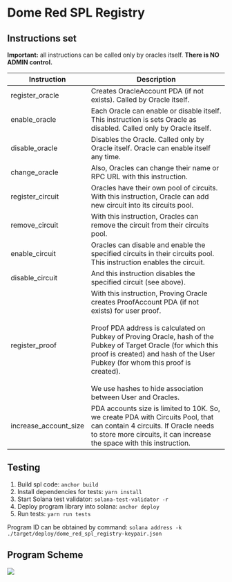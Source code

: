 # Dome Red SPL Registry

## Instructions set

**Important:** all instructions can be called only by oracles itself. **There is NO ADMIN control.**

| Instruction           | Description                                                                                                                                                                                                                                                                                                                                                                                                                                                                                                                                                                |
|-----------------------|----------------------------------------------------------------------------------------------------------------------------------------------------------------------------------------------------------------------------------------------------------------------------------------------------------------------------------------------------------------------------------------------------------------------------------------------------------------------------------------------------------------------------------------------------------------------------|
| register_oracle       | Creates OracleAccount PDA (if not exists). Called by Oracle itself.                                                                                                                                                                                                                                                                                                                                                                                                                                                                                                        |
| enable_oracle         | Each Oracle can enable or disable itself. This instruction is sets Oracle as disabled. Called only by Oracle itself.                                                                                                                                                                                                                                                                                                                                                                                                                                                       |
| disable_oracle        | Disables the Oracle. Called only by Oracle itself. Oracle can enable itself any time.                                                                                                                                                                                                                                                                                                                                                                                                                                                                                      |
| change_oracle         | Also, Oracles can change their name or RPC URL with this instruction.                                                                                                                                                                                                                                                                                                                                                                                                                                                                                                      |
| register_circuit      | Oracles have their own pool of circuits. With this instruction, Oracle can add new circuit into its circuits pool.                                                                                                                                                                                                                                                                                                                                                                                                                                                         |
| remove_circuit        | With this instruction, Oracles can remove the circuit from their circuits pool.                                                                                                                                                                                                                                                                                                                                                                                                                                                                                            |
| enable_circuit        | Oracles can disable and enable the specified circuits in their circuits pool. This instruction enables the circuit.                                                                                                                                                                                                                                                                                                                                                                                                                                                        |
| disable_circuit       | And this instruction disables the specified circuit (see above).                                                                                                                                                                                                                                                                                                                                                                                                                                                                                                           | 
| register_proof        | With this instruction, Proving Oracle creates ProofAccount PDA (if not exists) for user proof.<br><br>Proof PDA address is calculated on Pubkey of Proving Oracle, hash of the Pubkey of Target Oracle (for which this proof is created) and hash of the User Pubkey (for whom this proof is created).<br><br>We use hashes to hide association between User and Oracles.                                                                                                                                                                                                  |
| increase_account_size | PDA accounts size is limited to 10K. So, we create PDA with Circuits Pool, that can contain 4 circuits. If Oracle needs to store more circuits, it can increase the space with this instruction. |

## Testing

1. Build spl code: `anchor build`
2. Install dependencies for tests: `yarn install`
3. Start Solana test validator: `solana-test-validator -r`
4. Deploy program library into solana: `anchor deploy`
5. Run tests: `yarn run tests`

Program ID can be obtained by command: `solana address -k ./target/deploy/dome_red_spl_registry-keypair.json`

## Program Scheme

![](https://www.plantuml.com/plantuml/png/ZPRFRjGm4CRlVWghf_vXBt11KHIrAWSuiQB0rV8wqzGYiLUEKreGxywiuz3CTZRarCRVRpoVPpBnNlTHXpXqhTW77xtnhQnz1of0hVfzYtyRsyVmNABS1DrLWfLb8Q_a-011-Q1D2-SN2omulMjX3LdRVYrg7hHh5aZ6gh7133R-1-xy8_0eUomUPSwrp39siGl-VX6rpWJGFIXjZ1zSLBtz1HWXHFGDn0S8yhT0UZ1HVidRVau5As_6YBuIL4ZxZaKjv9rj78JJn9ItaDiFD-KevutPVVjdNEXKVhqmQlodl4lhbPYyZY6ttiNWsvbLiiuvfS1AeySLsXxgFijArfci391QHvCcSSh9XAojpQVSyxpL7NPyvfLHESSyji8t6xZ2_H_Qsoc-n0oLS3w2tFaOVITJqaAUZORFv5KEaDjXzmEU1Gb7UfF7i2vm1zyokjFTuU0nMDSmSjWRDOHsWSX3swkzzyZTviSjb-vAxePkNyZXFIDPPwFLRPfHHkuXgdoOapeUvdHmFif9_M2D5Sa9aM0-7-JKymTIea9-1rDckI9SIkJWAQeCAul7V8qqC2DS3KyST8_AH76whXVb_97d2QONHqN8U6vgZTr-zvQiaLSoAypBE1Vov1nhkMe_Npmozbw6QnhMvTbAK_vgjF3vu_bN7Hg8LBX8ohSUmhGWvdcoVLoOpBzXz67NMhC0F4AmzzReQBrJc8D7wOHbXH-mhF8ZyA-Ocytbmgkz2IYJSJc-rIut6mhGAuZHwPSVTT8qmT_swBEIDFK2I2pmN57GdnafZbWx5SV-vaZXpDqWn3MuUkZQlm00)

<!--
//www.plantuml.com/plantuml/png/ZPRFRjGm4CRlVWghf_vXBt11KHIrAWSuiQB0rV8wqzGYiLUEKreGxywiuz3CTZRarCRVRpoVPpBnNlTHXpXqhTW77xtnhQnz1of0hVfzYtyRsyVmNABS1DrLWfLb8Q_a-011-Q1D2-SN2omulMjX3LdRVYrg7hHh5aZ6gh7133R-1-xy8_0eUomUPSwrp39siGl-VX6rpWJGFIXjZ1zSLBtz1HWXHFGDn0S8yhT0UZ1HVidRVau5As_6YBuIL4ZxZaKjv9rj78JJn9ItaDiFD-KevutPVVjdNEXKVhqmQlodl4lhbPYyZY6ttiNWsvbLiiuvfS1AeySLsXxgFijArfci391QHvCcSSh9XAojpQVSyxpL7NPyvfLHESSyji8t6xZ2_H_Qsoc-n0oLS3w2tFaOVITJqaAUZORFv5KEaDjXzmEU1Gb7UfF7i2vm1zyokjFTuU0nMDSmSjWRDOHsWSX3swkzzyZTviSjb-vAxePkNyZXFIDPPwFLRPfHHkuXgdoOapeUvdHmFif9_M2D5Sa9aM0-7-JKymTIea9-1rDckI9SIkJWAQeCAul7V8qqC2DS3KyST8_AH76whXVb_97d2QONHqN8U6vgZTr-zvQiaLSoAypBE1Vov1nhkMe_Npmozbw6QnhMvTbAK_vgjF3vu_bN7Hg8LBX8ohSUmhGWvdcoVLoOpBzXz67NMhC0F4AmzzReQBrJc8D7wOHbXH-mhF8ZyA-Ocytbmgkz2IYJSJc-rIut6mhGAuZHwPSVTT8qmT_swBEIDFK2I2pmN57GdnafZbWx5SV-vaZXpDqWn3MuUkZQlm00

-->
